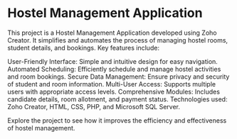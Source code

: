 # Hostel Management Application

This project is a Hostel Management Application developed using Zoho Creator. It simplifies and automates the process of managing hostel rooms, student details, and bookings. Key features include:

User-Friendly Interface: Simple and intuitive design for easy navigation.
Automated Scheduling: Efficiently schedule and manage hostel activities and room bookings.
Secure Data Management: Ensure privacy and security of student and room information.
Multi-User Access: Supports multiple users with appropriate access levels.
Comprehensive Modules: Includes candidate details, room allotment, and payment status.
Technologies used: Zoho Creator, HTML, CSS, PHP, and Microsoft SQL Server.

Explore the project to see how it improves the efficiency and effectiveness of hostel management.
